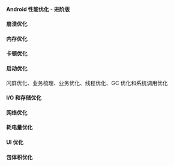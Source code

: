 #### Android 性能优化 - 进阶版

#### 崩溃优化

#### 内存优化

#### 卡顿优化

#### 启动优化

闪屏优化、业务梳理、业务优化、线程优化、GC 优化和系统调用优化

#### I/O 和存储优化

#### 网络优化

#### 耗电量优化

#### UI 优化

#### 包体积优化
